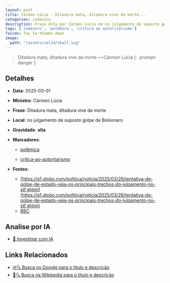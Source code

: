 ```yaml
---
layout: post
title: Cármen Lúcia - Ditadura mata, ditadura vive da morte...
categories: indecoro
description: Frase dita por Cármen Lúcia em no julgamento de suposto golpe de Bolsonaro
tags: ['indecoro', 'polêmica', 'crítica ao autoritarismo']
faicon: fas fa-thumbs-down
image:
  path: "/assets/solid/skull.svg"
---
```


> Ditadura mata, ditadura vive da morte ~~Cármen Lúcia
{: .prompt-danger }

## Detalhes
- **Data**: 2025-03-01
- **Ministro**: Cármen Lúcia
- **Frase**: Ditadura mata, ditadura vive da morte
- **Local**: no julgamento de suposto golpe de Bolsonaro
- **Gravidade**: **alta** <i class="fas fa-skull"></i>

- **Marcadores**: 

   - [polêmica](/tags/polêmica/)

   - [crítica-ao-autoritarismo](/tags/crítica-ao-autoritarismo/)
- **Fontes**:
  - [https://g1.globo.com/politica/noticia/2025/03/26/tentativa-de-golpe-de-estado-veja-os-principais-trechos-do-julgamento-no-stf.ghtml](https://g1.globo.com/politica/noticia/2025/03/26/tentativa-de-golpe-de-estado-veja-os-principais-trechos-do-julgamento-no-stf.ghtml)
  - [BBC](BBC)

## Analise por IA
- [🤖 Investigar com IA](https://www.perplexity.ai/search?q=%22C%C3%A1rmen%20L%C3%BAcia%22%2BDitadura%20mata%2C%20ditadura%20vive%20da%20morte%2Bno%20julgamento%20de%20suposto%20golpe%20de%20Bolsonaro)

## Links Relacionados
- [🌐🔍 Busca no Google para o título e descrição](https://www.google.com/search?q=%22C%C3%A1rmen%20L%C3%BAcia%22%2BDitadura%20mata%2C%20ditadura%20vive%20da%20morte%2Bno%20julgamento%20de%20suposto%20golpe%20de%20Bolsonaro)
- [📖🔍 Busca na Wikipedia para o título e descrição](https://pt.wikipedia.org/w/index.php?search=%22C%C3%A1rmen%20L%C3%BAcia%22%2BDitadura%20mata%2C%20ditadura%20vive%20da%20morte%2Bno%20julgamento%20de%20suposto%20golpe%20de%20Bolsonaro)


